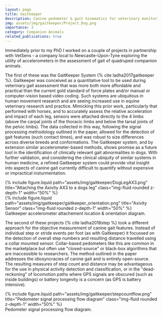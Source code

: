 ```yaml
---
layout: page
title: Gaitkeeper
description: Canine pedometer & gait kinematics for veterinary monitoring.
img: assets/img/gaitkeeper/Project_Dog.png
importance: 3
category: Companion Animals
related_publications: true
---
```


<p>Immediately prior to my PhD I worked on a couple of projects in partnership with VetSens - a company local to Newcastle-Upon-Tyne exploring the utility of accelerometers in the assessment of gait of quadruped companion animals.</p>

<p>The first of these was the GaitKeeper System {% cite ladha2017gaitkeeper %}. Gaitkeeper was conceived as a quantitative tool to be used during veterinary gait assessment that was more both more affordable and practical than the current gold standard of force plates and/or manual or computer-vision based video coding. Such systems are ubiquitous in human movement research and are seeing increased use in equine veterinary research and practice. Mimicking this prior work, particularly that performed with horses, and to accurately assess the relative acceleration and impact of each leg, sensors were attached directly to the 4 limbs (above the carpal joints of the thoracic limbs and below the tarsal joints of the pelvic limbs). The data collected in this way, following the signal processing methodology outlined in the paper, allowed for the detection of gait features (such contact times), and was robust to size differences across diverse breeds and conformations. The Gaitkeeper system, and by extension similar accelerometer-based methods, shows promise as a future tool in the identification of clinically relevant gait abnormalities in dogs. With further validation, and considering the clinical ubiquity of similar systems in human medicine, a refined Gaitkeeper system could provide vital insight into aspects of canine gait currently difficult to quantify without expensive or impractical insturmentation.</p>

<div class="row justify-content-sm-center">
    <div class="col-sm mt-3 mt-md-0">
        {% include figure.liquid path="assets/img/gaitkeeper/DogLegAX3.png" title="Attaching the Axivity AX3 to a dogs leg" class="img-fluid rounded z-depth-1" width="50%" %}
    </div>
    <div class="col-sm mt-3 mt-md-0">
        {% include figure.liquid path="assets/img/gaitkeeper/gaitkeeper_orientation.png" title="Axivity Sensor" class="img-fluid rounded z-depth-1" width="50%" %}
    </div>
</div>
<div class="caption">
    Gaitkeeper accelerometer attachement location & orientation diagram.
</div>

<p>The second of these projects {% cite ladha2018step %} took a different approach for the objective measurement of canine gait features. Instead of individual step or stride events per foot (as with Gaitkeeper) it focussed on the detection of overall step numbers and resulting distance travelled using a collar mounted sensor. Collar-based pedometers like this are common in the marketplace but often use "closed-source" or black-box algorithms that are inaccessible to researchers. The method outlined in the paper addresses the idiosyncracies of canine gait and is entirely open-source. The resulting measures of step count and distance may be advantageous for the use in physical activity detection and classification, or in the "dead-reckoning" of locomotion paths where GPS signals are obscured (such as inside buildings) or battery longevity is a concern (as GPS is battery intensive).</p>

<div class="container-fluid text-center mt-4 p-0">
    <div class="col-sm mt-3 mt-md-0 d-flex justify-content-center">
        {% include figure.liquid path="assets/img/gaitkeeper/stepcountflow.png" title="Pedometer signal processing flow diagram" class="img-fluid rounded z-depth-1" width="50%" %}
    </div>
</div>
<div class="caption">
    Pedometer signal processing flow diagram.
</div>
